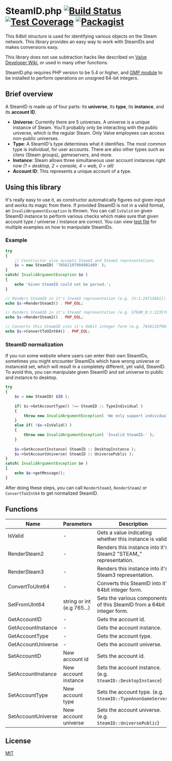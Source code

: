 # SteamID.php [![Build Status](https://img.shields.io/travis/xPaw/SteamID.php.svg)](https://travis-ci.org/xPaw/SteamID.php) [![Test Coverage](https://api.codeclimate.com/v1/badges/0a9a150b0f0575b3c8a1/test_coverage)](https://codeclimate.com/github/xPaw/SteamID.php/test_coverage) [![Packagist](https://img.shields.io/packagist/dt/xpaw/steamid.svg)](https://packagist.org/packages/xpaw/steamid)

This 64bit structure is used for identifying various objects on the Steam 
network. This library provides an easy way to work with SteamIDs and makes 
conversions easy.

This library does not use subtraction hacks like described on 
[Valve Developer Wiki](https://developer.valvesoftware.com/wiki/SteamID), 
or used in many other functions.

SteamID.php requires PHP version to be 5.4 or higher, and [GMP module](http://php.net/manual/en/book.gmp.php)
to be installed to perform operations on unsigned 64-bit integers.

## Brief overview

A SteamID is made up of four parts: its **universe**, its **type**, its 
**instance**, and its **account ID**.

- **Universe**: Currently there are 5 universes. A universe is a unique 
  instance of Steam. You'll probably only be interacting with the public universe, 
  which is the regular Steam. Only Valve employees can access non-public universes.
- **Type**: A SteamID's type determines what it identifies. The most common type 
  is *individual*, for user accounts. There are also other types such as *clans* 
  (Steam groups), *gameservers*, and more.
- **Instance**: Steam allows three simultaneous user account instances right now 
  *(1 = desktop, 2 = console, 4 = web, 0 = all)*
- **Account ID**: This represents a unique account of a type.

## Using this library

It's really easy to use it, as constructor automatically figures out given input 
and works its magic from there. If provided SteamID is not in a valid format, an 
`InvalidArgumentException` is thrown. You can call `IsValid` on given SteamID 
instance to perform various checks which make sure that given account type / 
universe / instance are correct. You can view [test file](.test.php) for 
multiple examples on how to manipulate SteamIDs.

### Example

```php
try
{
	// Constructor also accepts Steam3 and Steam2 representations
	$s = new SteamID( '76561197984981409' );
}
catch( InvalidArgumentException $e )
{
	echo 'Given SteamID could not be parsed.';
}

// Renders SteamID in it's Steam3 representation (e.g. [U:1:24715681])
echo $s->RenderSteam3() . PHP_EOL;

// Renders SteamID in it's Steam2 representation (e.g. STEAM_0:1:12357840)
echo $s->RenderSteam2() . PHP_EOL;

// Converts this SteamID into it's 64bit integer form (e.g. 76561197984981409)
echo $s->ConvertToUInt64() . PHP_EOL;
```

### SteamID normalization

If you run some website where users can enter their own SteamIDs, sometimes you
 might encounter SteamIDs which have wrong universe or instanceid set, which 
 will result in a completely different, yet valid, SteamID. To avoid this, you
  can manipulate given SteamID and set universe to public and instance to 
  desktop.

```php
try
{
	$s = new SteamID( $ID );
	
	if( $s->GetAccountType() !== SteamID :: TypeIndividual )
	{
		throw new InvalidArgumentException( 'We only support individual SteamIDs.' );
	}
	else if( !$s->IsValid() )
	{
		throw new InvalidArgumentException( 'Invalid SteamID.' );
	}
	
	$s->SetAccountInstance( SteamID :: DesktopInstance );
	$s->SetAccountUniverse( SteamID :: UniversePublic );
}
catch( InvalidArgumentException $e )
{
	echo $e->getMessage();
}
```

After doing these steps, you can call `RenderSteam3`, `RenderSteam2` or 
`ConvertToUInt64` to get normalized SteamID.

## Functions

<table>
	<thead>
		<tr>
			<th>Name</th>
			<th>Parameters</th>
			<th>Description</th>
		</tr>
	</thead>
	<tbody>
		<tr>
			<td>IsValid</td>
			<td>-</td>
			<td>Gets a value indicating whether this instance is valid.</td>
		</tr>
		<tr>
			<td>RenderSteam2</td>
			<td>-</td>
			<td>Renders this instance into it's Steam2 "STEAM_" representation.</td>
		</tr>
		<tr>
			<td>RenderSteam3</td>
			<td>-</td>
			<td>Renders this instance into it's Steam3 representation.</td>
		</tr>
		<tr>
			<td>ConvertToUInt64</td>
			<td>-</td>
			<td>Converts this SteamID into it's 64bit integer form.</td>
		</tr>
		<tr>
			<td>SetFromUInt64</td>
			<td>string or int (e.g 765...)</td>
			<td>Sets the various components of this SteamID from a 64bit integer form.</td>
		</tr>
		<tr>
			<td>GetAccountID</td>
			<td>-</td>
			<td>Gets the account id.</td>
		</tr>
		<tr>
			<td>GetAccountInstance</td>
			<td>-</td>
			<td>Gets the account instance.</td>
		</tr>
		<tr>
			<td>GetAccountType</td>
			<td>-</td>
			<td>Gets the account type.</td>
		</tr>
		<tr>
			<td>GetAccountUniverse</td>
			<td>-</td>
			<td>Gets the account universe.</td>
		</tr>
		<tr>
			<td>SetAccountID</td>
			<td>New account id</td>
			<td>Sets the account id.</td>
		</tr>
		<tr>
			<td>SetAccountInstance</td>
			<td>New account instance</td>
			<td>Sets the account instance. (e.g. <code>SteamID::DesktopInstance</code>)</td>
		</tr>
		<tr>
			<td>SetAccountType</td>
			<td>New account type</td>
			<td>Sets the account type. (e.g. <code>SteamID::TypeAnonGameServer</code>)</td>
		</tr>
		<tr>
			<td>SetAccountUniverse</td>
			<td>New account universe</td>
			<td>Sets the account universe. (e.g. <code>SteamID::UniversePublic</code>)</td>
		</tr>
	</tbody>
</table>

## License

[MIT](LICENSE)
